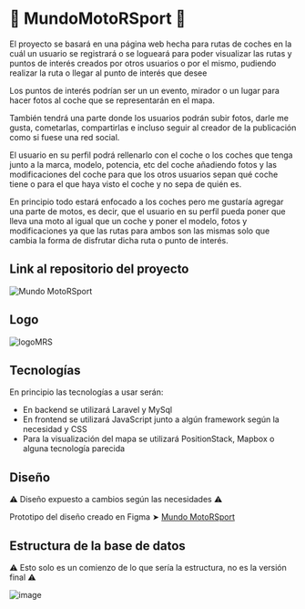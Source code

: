 # 🏁 MundoMotoRSport 🏁

El proyecto se basará en una página web hecha para rutas de coches en la cuál un usuario se registrará o se logueará para poder visualizar las rutas y puntos de interés creados por otros usuarios o por el mismo, pudiendo realizar la ruta o llegar al punto de interés que desee

Los puntos de interés podrían ser un un evento, mirador o un lugar para hacer fotos al coche que se representarán en el mapa.

También tendrá una parte donde los usuarios podrán subir fotos, darle me gusta, cometarlas, compartirlas e incluso seguir al creador de la publicación como si fuese una red social.

El usuario en su perfil podrá rellenarlo con el coche o los coches que tenga junto a la marca, modelo, potencia, etc del coche añadiendo fotos y las modificaciones del coche para que los otros usuarios sepan qué coche tiene o para el que haya visto el coche y no sepa de quién es.

En principio todo estará enfocado a los coches pero me gustaría agregar una parte de motos, es decir, que el usuario en su perfil pueda poner que lleva una moto al igual que un coche y poner el modelo, fotos y modificaciones ya que las rutas para ambos son las mismas solo que cambia la forma de disfrutar dicha ruta o punto de interés.

## Link al repositorio del proyecto
![Mundo MotoRSport](https://github.com/AngelAguben/motorsport)

## Logo 
![logoMRS](https://user-images.githubusercontent.com/73947184/230948287-ce8860d8-ccb3-4d29-94e0-59655668a2bc.svg)

## Tecnologías 
En principio las tecnologías a usar serán:
  - En backend se utilizará Laravel y MySql
  - En frontend se utilizará JavaScript junto a algún framework según la necesidad y CSS
  - Para la visualización del mapa se utilizará PositionStack, Mapbox o alguna tecnología parecida

## Diseño
⚠️ Diseño expuesto a cambios según las necesidades ⚠️

Prototipo del diseño creado en Figma ➤ [Mundo MotoRSport](https://www.figma.com/file/HSoT3dgH8drCn36Zrvhr95/Mundo-MotoRSport?node-id=0-1)

## Estructura de la base de datos
⚠️ Esto solo es un comienzo de lo que sería la estructura, no es la versión final ⚠️

![image](https://user-images.githubusercontent.com/73947184/230948231-a29760c9-494a-47ba-83d8-be4fded73ee4.png)
